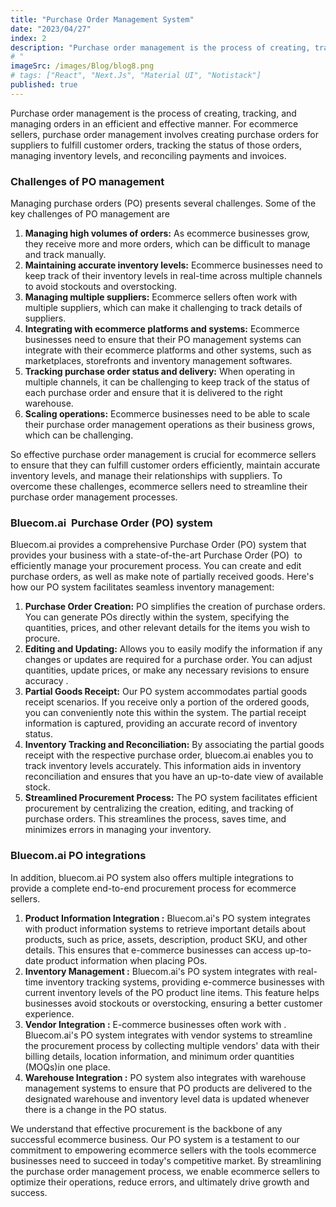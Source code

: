 ```yaml
---
title: "Purchase Order Management System"
date: "2023/04/27"
index: 2
description: "Purchase order management is the process of creating, tracking, and managing orders in an efficient and effective manner. Bluecom.ai provides a comprehensive Purchase Order (PO) system that provides your business with a state-of-the-art Purchase Order (PO)  to efficiently manage your procurement process. You can create and edit purchase orders, as well as make note of partially received goods. "
# "
imageSrc: /images/Blog/blog8.png
# tags: ["React", "Next.Js", "Material UI", "Notistack"]
published: true
---
```


Purchase order management is the process of creating, tracking, and managing orders in an efficient and effective manner. For ecommerce sellers, purchase order management involves creating purchase orders for suppliers to fulfill customer orders, tracking the status of those orders, managing inventory levels, and reconciling payments and invoices.

### Challenges of PO management

Managing purchase orders (PO) presents several challenges. Some of the key challenges of PO management are

1. **Managing high volumes of orders:** As ecommerce businesses grow, they receive more and more orders, which can be difficult to manage and track manually.
2. **Maintaining accurate inventory levels:** Ecommerce businesses need to keep track of their inventory levels in real-time across multiple channels to avoid stockouts and overstocking.
3. **Managing multiple suppliers:** Ecommerce sellers often work with multiple suppliers, which can make it challenging to track details of suppliers.
4. **Integrating with ecommerce platforms and systems:** Ecommerce businesses need to ensure that their PO management systems can integrate with their ecommerce platforms and other systems, such as marketplaces, storefronts and inventory management softwares.
5. **Tracking purchase order status and delivery:** When operating in multiple channels, it can be challenging to keep track of the status of each purchase order and ensure that it is delivered to the right warehouse.
6. **Scaling operations:** Ecommerce businesses need to be able to scale their purchase order management operations as their business grows, which can be challenging.

So effective purchase order management is crucial for ecommerce sellers to ensure that they can fulfill customer orders efficiently, maintain accurate inventory levels, and manage their relationships with suppliers. To overcome these challenges, ecommerce sellers need to streamline their purchase order management processes.

### Bluecom.ai  Purchase Order (PO) system

Bluecom.ai provides a comprehensive Purchase Order (PO) system that provides your business with a state-of-the-art Purchase Order (PO)  to efficiently manage your procurement process. You can create and edit purchase orders, as well as make note of partially received goods. Here's how our PO system facilitates seamless inventory management:

1. **Purchase Order Creation:** PO simplifies the creation of purchase orders. You can generate POs directly within the system, specifying the quantities, prices, and other relevant details for the items you wish to procure.
2. **Editing and Updating:** Allows you to easily modify the information if any changes or updates are required for a purchase order. You can adjust quantities, update prices, or make any necessary revisions to ensure accuracy .
3. **Partial Goods Receipt:** Our PO system accommodates partial goods receipt scenarios. If you receive only a portion of the ordered goods, you can conveniently note this within the system. The partial receipt information is captured, providing an accurate record of inventory status.
4. **Inventory Tracking and Reconciliation:** By associating the partial goods receipt with the respective purchase order, bluecom.ai enables you to track inventory levels accurately. This information aids in inventory reconciliation and ensures that you have an up-to-date view of available stock.
5. **Streamlined Procurement Process:** The PO system facilitates efficient procurement by centralizing the creation, editing, and tracking of purchase orders. This streamlines the process, saves time, and minimizes errors in managing your inventory.

### Bluecom.ai PO integrations

In addition, bluecom.ai PO system also offers multiple integrations to provide a complete end-to-end procurement process for ecommerce sellers.

1. **Product Information Integration :** Bluecom.ai's PO system integrates with product information systems to retrieve important details about products, such as price, assets, description, product SKU, and other details. This ensures that e-commerce businesses can access up-to-date product information when placing POs.
2. **Inventory Management :** Bluecom.ai's PO system integrates with real-time inventory tracking systems, providing e-commerce businesses with current inventory levels of the PO product line items. This feature helps businesses avoid stockouts or overstocking, ensuring a better customer experience.
3. **Vendor Integration :** E-commerce businesses often work with . Bluecom.ai's PO system integrates with vendor systems to streamline the procurement process by collecting multiple vendors' data with their billing details, location information, and minimum order quantities (MOQs)in one place.
4. **Warehouse Integration :** PO system also integrates with warehouse management systems to ensure that PO products are delivered to the designated warehouse and inventory level data is updated whenever there is a change in the PO status.

We understand that effective procurement is the backbone of any successful ecommerce business. Our PO system is a testament to our commitment to empowering ecommerce sellers with the tools ecommerce businesses need to succeed in today's competitive market. By streamlining the purchase order management process, we enable ecommerce sellers to optimize their operations, reduce errors, and ultimately drive growth and success.
